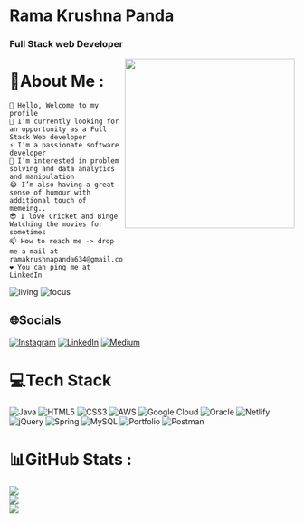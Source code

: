 # Rama Krushna Panda

<h3>Full Stack web Developer</h3>


<img align='right' src="https://camo.githubusercontent.com/2dcf1a73f7dcb84e53882d821de7b61d4362388b92e1f9d974563c489abeb342/68747470733a2f2f6d69726f2e6d656469756d2e636f6d2f6d61782f3730302f302a4647443642557a7a5a7331564a4c75592e676966" height="300" width="300" alt="">

# 💫About Me :

    👋 Hello, Welcome to my profile
    🌱 I’m currently looking for an opportunity as a Full Stack Web developer
    ⚡ I'm a passionate software developer
    👀 I’m interested in problem solving and data analytics and manipulation
    😂 I’m also having a great sense of humour with additional touch of memeing..
    😎 I love Cricket and Binge Watching the movies for sometimes
    📫 How to reach me -> drop me a mail at ramakrushnapanda634@gmail.com
    ❤️ You can ping me at LinkedIn
    
![living](https://img.shields.io/badge/living-Hinjilicut,Odisha)
![focus](https://img.shields.io/badge/focus-SoftwareDevelopment-teal)


## 🌐Socials
[![Instagram](https://img.shields.io/badge/Instagram-%23E4405F.svg?logo=Instagram&logoColor=white)](https://www.instagram.com/ramakrushna6/?hl=en)
[![LinkedIn](https://img.shields.io/badge/LinkedIn-%230077B5.svg?logo=linkedin&logoColor=white)](https://www.linkedin.com/in/rama-krushna-panda-0b10a6235/)
[![Medium](https://img.shields.io/badge/Medium-12100E?logo=medium&logoColor=white)](https://account.squarespace.com/) 

# 💻Tech Stack
![Java](https://img.shields.io/badge/java-%23ED8B00.svg?style=for-the-badge&logo=java&logoColor=white) ![HTML5](https://img.shields.io/badge/html5-%23E34F26.svg?style=for-the-badge&logo=html5&logoColor=white) ![CSS3](https://img.shields.io/badge/css3-%231572B6.svg?style=for-the-badge&logo=css3&logoColor=white) ![AWS](https://img.shields.io/badge/AWS-%23FF9900.svg?style=for-the-badge&logo=amazon-aws&logoColor=white) ![Google Cloud](https://img.shields.io/badge/Google%20Cloud-%234285F4.svg?style=for-the-badge&logo=google-cloud&logoColor=white) ![Oracle](https://img.shields.io/badge/Oracle-F80000?style=for-the-badge&logo=oracle&logoColor=white) ![Netlify](https://img.shields.io/badge/netlify-%23000000.svg?style=for-the-badge&logo=netlify&logoColor=#00C7B7) ![jQuery](https://img.shields.io/badge/jquery-%230769AD.svg?style=for-the-badge&logo=jquery&logoColor=white) ![Spring](https://img.shields.io/badge/spring-%236DB33F.svg?style=for-the-badge&logo=spring&logoColor=white) ![MySQL](https://img.shields.io/badge/mysql-%2300f.svg?style=for-the-badge&logo=mysql&logoColor=white) ![Portfolio](https://img.shields.io/badge/Portfolio-%23000000.svg?style=for-the-badge&logo=firefox&logoColor=#FF7139) ![Postman](https://img.shields.io/badge/Postman-FF6C37?style=for-the-badge&logo=postman&logoColor=white)

# 📊GitHub Stats :
![](https://github-readme-stats.vercel.app/api?username=ramakrushnapanda634&theme=radical&hide_border=false&include_all_commits=false&count_private=false)<br/>
![](https://github-readme-streak-stats.herokuapp.com/?user=ramakrushnapanda634&theme=radical&hide_border=false)<br/>
![](https://github-readme-stats.vercel.app/api/top-langs/?username=ramakrushnapanda634&theme=radical&hide_border=false&include_all_commits=false&count_private=false&layout=compact)

